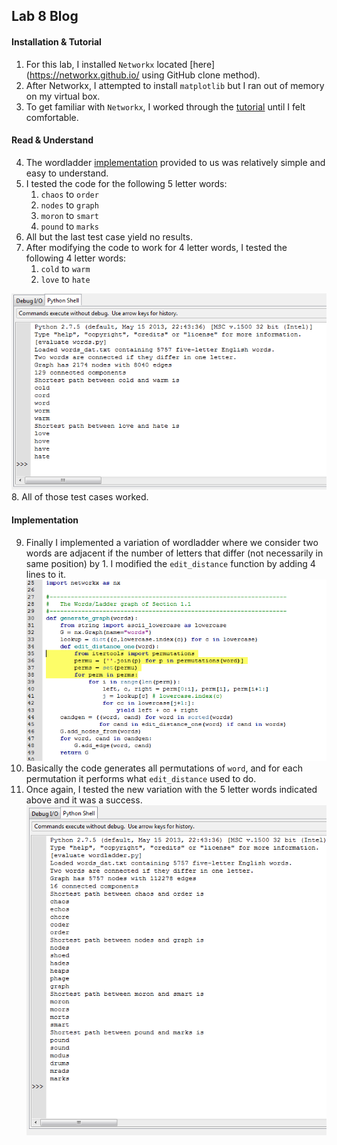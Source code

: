 ## Lab 8 Blog

#### Installation & Tutorial
1. For this lab, I installed `Networkx` located [here](https://networkx.github.io/ using GitHub clone method).
2. After Networkx, I attempted to install `matplotlib` but I ran out of memory on my virtual box.
3. To get familiar with `Networkx`, I worked through the [tutorial](https://networkx.github.io/documentation/latest/_downloads/networkx_tutorial.pdf) until I felt comfortable.

#### Read & Understand
4. The wordladder [implementation](https://github.com/networkx/networkx/blob/master/examples/graph/words.py) provided to us was relatively simple and easy to understand.
5. I tested the code for the following 5 letter words:
    1.   `chaos` to `order`
    2.   `nodes` to `graph`
    3.   `moron` to `smart`
    4.   `pound` to `marks`
    ![]()
6. All but the last test case yield no results.
7. After modifying the code to work for 4 letter words, I tested the following 4 letter words:
    1.   `cold` to `warm`
    2.   `love` to `hate`

![](https://raw.githubusercontent.com/aaroncaic/CSCI2961-Blog/master/Lab%20Screenshots/Lab8_1.png)
8. All of those test cases worked.

#### Implementation
9. Finally I implemented a variation of wordladder where we consider two words are adjacent if the number of letters that differ (not necessarily in same position) by 1. I modified the `edit_distance` function by adding 4 lines to it.
 ![](https://raw.githubusercontent.com/aaroncaic/CSCI2961-Blog/master/Lab%20Screenshots/Lab8_4.png)
10. Basically the code generates all permutations of `word`, and for each permutation it performs what `edit_distance` used to do.
11. Once again, I tested the new variation with the 5 letter words indicated above and it was a success.
 ![](https://raw.githubusercontent.com/aaroncaic/CSCI2961-Blog/master/Lab%20Screenshots/Lab8_3.png)
